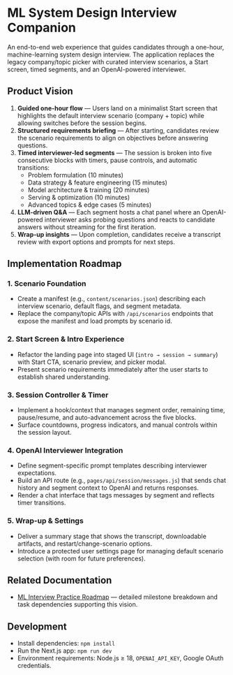 # ML System Design Interview Companion

An end-to-end web experience that guides candidates through a one-hour, machine-learning system design interview. The application replaces the legacy company/topic picker with curated interview scenarios, a Start screen, timed segments, and an OpenAI-powered interviewer.

## Product Vision

1. **Guided one-hour flow** — Users land on a minimalist Start screen that highlights the default interview scenario (company + topic) while allowing switches before the session begins.
2. **Structured requirements briefing** — After starting, candidates review the scenario requirements to align on objectives before answering questions.
3. **Timed interviewer-led segments** — The session is broken into five consecutive blocks with timers, pause controls, and automatic transitions:
   - Problem formulation (10 minutes)
   - Data strategy & feature engineering (15 minutes)
   - Model architecture & training (20 minutes)
   - Serving & optimization (10 minutes)
   - Advanced topics & edge cases (5 minutes)
4. **LLM-driven Q&A** — Each segment hosts a chat panel where an OpenAI-powered interviewer asks probing questions and reacts to candidate answers without streaming for the first iteration.
5. **Wrap-up insights** — Upon completion, candidates receive a transcript review with export options and prompts for next steps.

## Implementation Roadmap

### 1. Scenario Foundation
- Create a manifest (e.g., `content/scenarios.json`) describing each interview scenario, default flags, and segment metadata.
- Replace the company/topic APIs with `/api/scenarios` endpoints that expose the manifest and load prompts by scenario id.

### 2. Start Screen & Intro Experience
- Refactor the landing page into staged UI (`intro → session → summary`) with Start CTA, scenario preview, and picker modal.
- Present scenario requirements immediately after the user starts to establish shared understanding.

### 3. Session Controller & Timer
- Implement a hook/context that manages segment order, remaining time, pause/resume, and auto-advancement across the five blocks.
- Surface countdowns, progress indicators, and manual controls within the session layout.

### 4. OpenAI Interviewer Integration
- Define segment-specific prompt templates describing interviewer expectations.
- Build an API route (e.g., `pages/api/session/messages.js`) that sends chat history and segment context to OpenAI and returns responses.
- Render a chat interface that tags messages by segment and reflects timer transitions.

### 5. Wrap-up & Settings
- Deliver a summary stage that shows the transcript, downloadable artifacts, and restart/change-scenario options.
- Introduce a protected user settings page for managing default scenario selection (with room for future preferences).

## Related Documentation

- [ML Interview Practice Roadmap](docs/ml-interview-roadmap.md) — detailed milestone breakdown and task dependencies supporting this vision.

## Development

- Install dependencies: `npm install`
- Run the Next.js app: `npm run dev`
- Environment requirements: Node.js ≥ 18, `OPENAI_API_KEY`, Google OAuth credentials.
